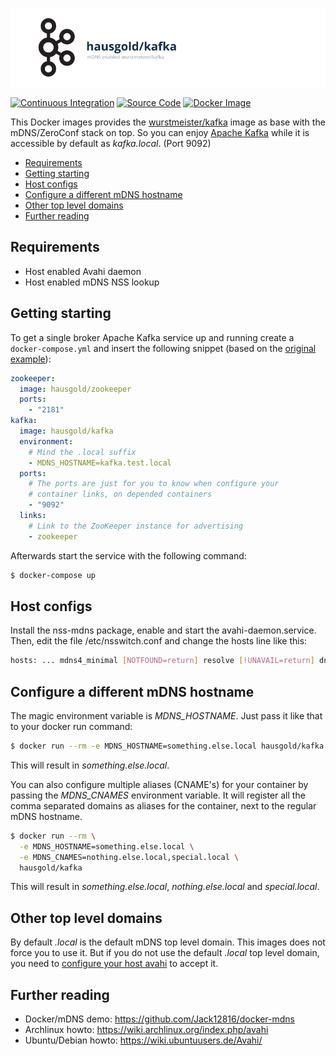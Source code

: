 ![mDNS enabled wurstmeister/kafka-docker](https://raw.githubusercontent.com/hausgold/docker-kafka/master/docs/assets/project.png)

[![Continuous Integration](https://github.com/hausgold/docker-kafka/actions/workflows/package.yml/badge.svg?branch=master)](https://github.com/hausgold/docker-kafka/actions/workflows/package.yml)
[![Source Code](https://img.shields.io/badge/source-on%20github-blue.svg)](https://github.com/hausgold/docker-kafka)
[![Docker Image](https://img.shields.io/badge/image-on%20docker%20hub-blue.svg)](https://hub.docker.com/r/hausgold/kafka/)

This Docker images provides the [wurstmeister/kafka](https://hub.docker.com/r/wurstmeister/kafka/) image as base
with the mDNS/ZeroConf stack on top. So you can enjoy [Apache Kafka](https://kafka.apache.org)
while it is accessible by default as *kafka.local*. (Port 9092)

- [Requirements](#requirements)
- [Getting starting](#getting-starting)
- [Host configs](#host-configs)
- [Configure a different mDNS hostname](#configure-a-different-mdns-hostname)
- [Other top level domains](#other-top-level-domains)
- [Further reading](#further-reading)

## Requirements

* Host enabled Avahi daemon
* Host enabled mDNS NSS lookup

## Getting starting

To get a single broker Apache Kafka service up and running create a
`docker-compose.yml` and insert the following snippet (based on the [original
example](https://github.com/wurstmeister/kafka-docker/blob/master/docker-compose-single-broker.yml)):

```yaml
zookeeper:
  image: hausgold/zookeeper
  ports:
    - "2181"
kafka:
  image: hausgold/kafka
  environment:
    # Mind the .local suffix
    - MDNS_HOSTNAME=kafka.test.local
  ports:
    # The ports are just for you to know when configure your
    # container links, on depended containers
    - "9092"
  links:
    # Link to the ZooKeeper instance for advertising
    - zookeeper
```

Afterwards start the service with the following command:

```bash
$ docker-compose up
```

## Host configs

Install the nss-mdns package, enable and start the avahi-daemon.service. Then,
edit the file /etc/nsswitch.conf and change the hosts line like this:

```bash
hosts: ... mdns4_minimal [NOTFOUND=return] resolve [!UNAVAIL=return] dns ...
```

## Configure a different mDNS hostname

The magic environment variable is *MDNS_HOSTNAME*. Just pass it like that to
your docker run command:

```bash
$ docker run --rm -e MDNS_HOSTNAME=something.else.local hausgold/kafka
```

This will result in *something.else.local*.

You can also configure multiple aliases (CNAME's) for your container by
passing the *MDNS_CNAMES* environment variable. It will register all the comma
separated domains as aliases for the container, next to the regular mDNS
hostname.

```bash
$ docker run --rm \
  -e MDNS_HOSTNAME=something.else.local \
  -e MDNS_CNAMES=nothing.else.local,special.local \
  hausgold/kafka
```

This will result in *something.else.local*, *nothing.else.local* and
*special.local*.

## Other top level domains

By default *.local* is the default mDNS top level domain. This images does not
force you to use it. But if you do not use the default *.local* top level
domain, you need to [configure your host avahi][custom_mdns] to accept it.

## Further reading

* Docker/mDNS demo: https://github.com/Jack12816/docker-mdns
* Archlinux howto: https://wiki.archlinux.org/index.php/avahi
* Ubuntu/Debian howto: https://wiki.ubuntuusers.de/Avahi/

[custom_mdns]: https://wiki.archlinux.org/index.php/avahi#Configuring_mDNS_for_custom_TLD

